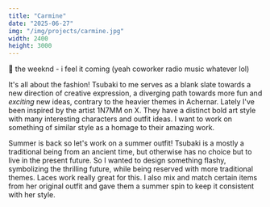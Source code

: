 ```yaml
---
title: "Carmine"
date: "2025-06-27"
img: "/img/projects/carmine.jpg"
width: 2400
height: 3000
---
```


🎵 the weeknd - i feel it coming (yeah coworker radio music whatever lol)

It's all about the fashion! Tsubaki to me serves as a blank slate towards a new direction of creative expression, a diverging path towards more fun and _exciting_ new ideas, contrary to the heavier themes in Achernar. Lately I've been inspired by the artist 1N7MM on X. They have a distinct bold art style with many interesting characters and outfit ideas. I want to work on something of similar style as a homage to their amazing work.

Summer is back so let's work on a summer outfit! Tsubaki is a mostly a traditional being from an ancient time, but otherwise has no choice but to live in the present future. So I wanted to design something flashy, symbolizing the thrilling future, while being reserved with more traditional themes. Laces work really great for this. I also mix and match certain items from her original outfit and gave them a summer spin to keep it consistent with her style.
